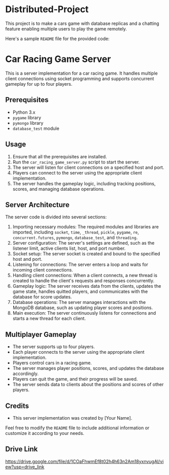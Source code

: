# Distributed-Project
This project is to make a cars game with database replicas and a chatting feature enabling multiple users to play the game remotely.

Here's a sample `README` file for the provided code:

# Car Racing Game Server

This is a server implementation for a car racing game. It handles multiple client connections using socket programming and supports concurrent gameplay for up to four players.

## Prerequisites

- Python 3.x
- `pygame` library
- `pymongo` library
- `database_test` module

## Usage

1. Ensure that all the prerequisites are installed.
2. Run the `car_racing_game_server.py` script to start the server.
3. The server will listen for client connections on a specified host and port.
4. Players can connect to the server using the appropriate client implementation.
5. The server handles the gameplay logic, including tracking positions, scores, and managing database operations.

## Server Architecture

The server code is divided into several sections:

1. Importing necessary modules: The required modules and libraries are imported, including `socket`, `time`, `_thread`, `pickle`, `pygame`, `re`, `concurrent.futures`, `pymongo`, `database_test`, and `threading`.
2. Server configuration: The server's settings are defined, such as the listener limit, active clients list, host, and port number.
3. Socket setup: The server socket is created and bound to the specified host and port.
4. Listening for connections: The server enters a loop and waits for incoming client connections.
5. Handling client connections: When a client connects, a new thread is created to handle the client's requests and responses concurrently.
6. Gameplay logic: The server receives data from the clients, updates the game state, handles quitted players, and communicates with the database for score updates.
7. Database operations: The server manages interactions with the MongoDB database, such as updating player scores and positions.
8. Main execution: The server continuously listens for connections and starts a new thread for each client.

## Multiplayer Gameplay

- The server supports up to four players.
- Each player connects to the server using the appropriate client implementation.
- Players control cars in a racing game.
- The server manages player positions, scores, and updates the database accordingly.
- Players can quit the game, and their progress will be saved.
- The server sends data to clients about the positions and scores of other players.

## Credits

- This server implementation was created by [Your Name].

Feel free to modify the `README` file to include additional information or customize it according to your needs.

## Drive Link
https://drive.google.com/file/d/1COaFhwmEf8t02h4h63n2Am18yxnvugAl/view?usp=drive_link
